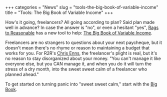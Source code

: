 +++
categories = "News"
slug = "tools-the-big-book-of-variable-income"
title = "Tools: The Big Book of Variable Income"
+++

How's it going, freelancers? All going according to plan? Said plan made well in advance? In case the answer is "no", or even a hesitant "yes", [Rags to Reasonable](http://www.ragstoreasonable.com/) has a new tool to help: [The Big Book of Variable Income](http://us10.campaign-archive1.com/?u=b87953eb96200303db4281a42&id=2e4e6765af&e=%5BUNIQID%5D).

Freelancers are no strangers to questions about your next paycheque, but it doesn't mean there's no rhyme or reason to maintaining a budget that works for you. For R2R's [Chris Enns](/scene/people/christopher-enns/), the freelancer's plight is real, but it's no reason to stay disorganized about your money. "You can't manage it like everyone else, but you CAN manage it, and when you do it will turn the stress of a dry month, into the sweet sweet calm of a freelancer who planned ahead."

To get started on turning panic into "sweet sweet calm," start with the [Big Book](http://us10.campaign-archive1.com/?u=b87953eb96200303db4281a42&id=2e4e6765af&e=%5BUNIQID%5D).

